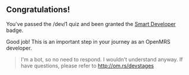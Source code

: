 ## Congratulations!

You've passed the /dev/1 quiz and been granted the [Smart Developer](https://talk.openmrs.org/badges/133/smart-developer) badge.

Good job! This is an important step in your journey as an OpenMRS developer.

> I'm a bot, so no need to respond. I wouldn't understand anyway. If have questions, please refer to http://om.rs/devstages